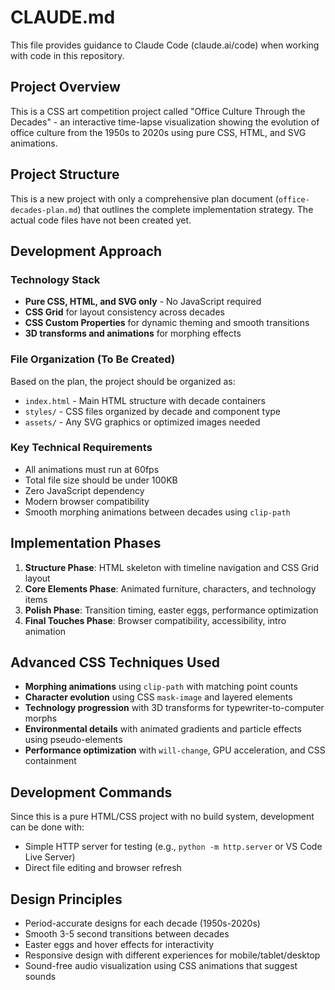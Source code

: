 # CLAUDE.md

This file provides guidance to Claude Code (claude.ai/code) when working with code in this repository.

## Project Overview

This is a CSS art competition project called "Office Culture Through the Decades" - an interactive time-lapse visualization showing the evolution of office culture from the 1950s to 2020s using pure CSS, HTML, and SVG animations.

## Project Structure

This is a new project with only a comprehensive plan document (`office-decades-plan.md`) that outlines the complete implementation strategy. The actual code files have not been created yet.

## Development Approach

### Technology Stack
- **Pure CSS, HTML, and SVG only** - No JavaScript required
- **CSS Grid** for layout consistency across decades
- **CSS Custom Properties** for dynamic theming and smooth transitions
- **3D transforms and animations** for morphing effects

### File Organization (To Be Created)
Based on the plan, the project should be organized as:
- `index.html` - Main HTML structure with decade containers
- `styles/` - CSS files organized by decade and component type
- `assets/` - Any SVG graphics or optimized images needed

### Key Technical Requirements
- All animations must run at 60fps
- Total file size should be under 100KB
- Zero JavaScript dependency
- Modern browser compatibility
- Smooth morphing animations between decades using `clip-path`

## Implementation Phases

1. **Structure Phase**: HTML skeleton with timeline navigation and CSS Grid layout
2. **Core Elements Phase**: Animated furniture, characters, and technology items
3. **Polish Phase**: Transition timing, easter eggs, performance optimization
4. **Final Touches Phase**: Browser compatibility, accessibility, intro animation

## Advanced CSS Techniques Used

- **Morphing animations** using `clip-path` with matching point counts
- **Character evolution** using CSS `mask-image` and layered elements
- **Technology progression** with 3D transforms for typewriter-to-computer morphs
- **Environmental details** with animated gradients and particle effects using pseudo-elements
- **Performance optimization** with `will-change`, GPU acceleration, and CSS containment

## Development Commands

Since this is a pure HTML/CSS project with no build system, development can be done with:
- Simple HTTP server for testing (e.g., `python -m http.server` or VS Code Live Server)
- Direct file editing and browser refresh

## Design Principles

- Period-accurate designs for each decade (1950s-2020s)
- Smooth 3-5 second transitions between decades
- Easter eggs and hover effects for interactivity
- Responsive design with different experiences for mobile/tablet/desktop
- Sound-free audio visualization using CSS animations that suggest sounds